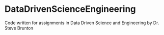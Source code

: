 # DataDrivenScienceEngineering
Code written for assignments in Data Driven Science and Engineering by Dr. Steve Brunton
